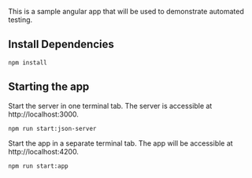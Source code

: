 This is a sample angular app that will be used to demonstrate automated testing.

## Install Dependencies

```
npm install
```

## Starting the app

Start the server in one terminal tab. The server is accessible at http://localhost:3000.

```
npm run start:json-server
```

Start the app in a separate terminal tab. The app will be accessible at http://localhost:4200.

```
npm run start:app
```
